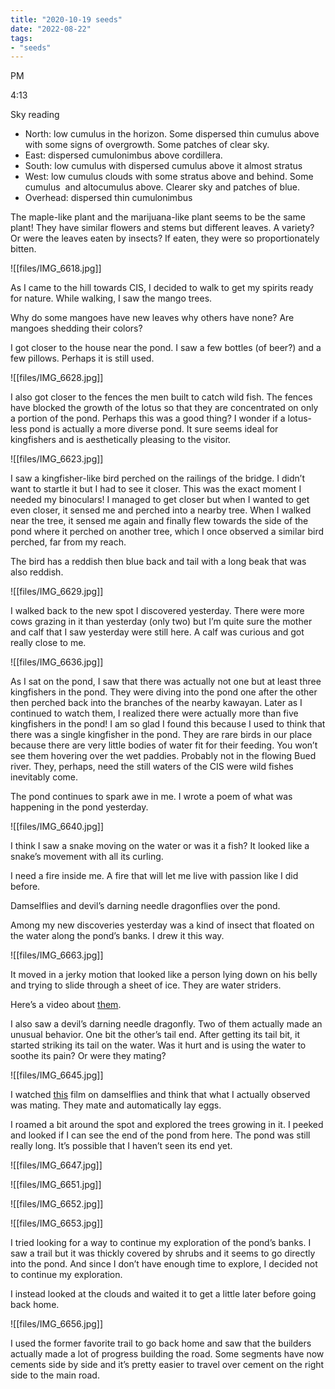 ```yaml
---
title: "2020-10-19 seeds"
date: "2022-08-22"
tags:
- "seeds"
---
```


PM

4:13

Sky reading

- North: low cumulus in the horizon. Some dispersed thin cumulus above with some signs of overgrowth. Some patches of clear sky.
- East: dispersed cumulonimbus above cordillera.
- South: low cumulus with dispersed cumulus above it almost stratus
- West: low cumulus clouds with some stratus above and behind. Some cumulus  and altocumulus above. Clearer sky and patches of blue.
- Overhead: dispersed thin cumulonimbus

The maple-like plant and the marijuana-like plant seems to be the same plant! They have similar flowers and stems but different leaves. A variety? Or were the leaves eaten by insects? If eaten, they were so proportionately bitten.

![[files/IMG_6618.jpg]]

As I came to the hill towards CIS, I decided to walk to get my spirits ready for nature. While walking, I saw the mango trees.

Why do some mangoes have new leaves why others have none? Are mangoes shedding their colors?

I got closer to the house near the pond. I saw a few bottles (of beer?) and a few pillows. Perhaps it is still used.

![[files/IMG_6628.jpg]]

I also got closer to the fences the men built to catch wild fish. The fences have blocked the growth of the lotus so that they are concentrated on only a portion of the pond. Perhaps this was a good thing? I wonder if a lotus-less pond is actually a more diverse pond. It sure seems ideal for kingfishers and is aesthetically pleasing to the visitor.

![[files/IMG_6623.jpg]]

I saw a kingfisher-like bird perched on the railings of the bridge. I didn’t want to startle it but I had to see it closer. This was the exact moment I needed my binoculars! I managed to get closer but when I wanted to get even closer, it sensed me and perched into a nearby tree. When I walked near the tree, it sensed me again and finally flew towards the side of the pond where it perched on another tree, which I once observed a similar bird perched, far from my reach.

The bird has a reddish then blue back and tail with a long beak that was also reddish.

![[files/IMG_6629.jpg]]

I walked back to the new spot I discovered yesterday. There were more cows grazing in it than yesterday (only two) but I’m quite sure the mother and calf that I saw yesterday were still here. A calf was curious and got really close to me.

![[files/IMG_6636.jpg]]

As I sat on the pond, I saw that there was actually not one but at least three kingfishers in the pond. They were diving into the pond one after the other then perched back into the branches of the nearby kawayan. Later as I continued to watch them, I realized there were actually more than five kingfishers in the pond! I am so glad I found this because I used to think that there was a single kingfisher in the pond. They are rare birds in our place because there are very little bodies of water fit for their feeding. You won’t see them hovering over the wet paddies. Probably not in the flowing Bued river. They, perhaps, need the still waters of the CIS were wild fishes inevitably come.

The pond continues to spark awe in me. I wrote a poem of what was happening in the pond yesterday.

![[files/IMG_6640.jpg]]

I think I saw a snake moving on the water or was it a fish? It looked like a snake’s movement with all its curling.

I need a fire inside me. A fire that will let me live with passion like I did before.

Damselflies and devil’s darning needle dragonflies over the pond.

Among my new discoveries yesterday was a kind of insect that floated on the water along the pond’s banks. I drew it this way.

![[files/IMG_6663.jpg]]

It moved in a jerky motion that looked like a person lying down on his belly and trying to slide through a sheet of ice. They are water striders.

Here’s a video about [them](https://www.youtube.com/watch?v=E2unnSK7WTE).

I also saw a devil’s darning needle dragonfly. Two of them actually made an unusual behavior. One bit the other’s tail end. After getting its tail bit, it started striking its tail on the water. Was it hurt and is using the water to soothe its pain? Or were they mating?

![[files/IMG_6645.jpg]]

I watched [this](https://www.youtube.com/watch?v=bkDB9Wj_SRg) film on damselflies and think that what I actually observed was mating. They mate and automatically lay eggs.

I roamed a bit around the spot and explored the trees growing in it. I peeked and looked if I can see the end of the pond from here. The pond was still really long. It’s possible that I haven’t seen its end yet.

![[files/IMG_6647.jpg]]

![[files/IMG_6651.jpg]]

![[files/IMG_6652.jpg]]

![[files/IMG_6653.jpg]]

I tried looking for a way to continue my exploration of the pond’s banks. I saw a trail but it was thickly covered by shrubs and it seems to go directly into the pond. And since I don’t have enough time to explore, I decided not to continue my exploration.

I instead looked at the clouds and waited it to get a little later before going back home.

![[files/IMG_6656.jpg]]

I used the former favorite trail to go back home and saw that the builders actually made a lot of progress building the road. Some segments have now cements side by side and it’s pretty easier to travel over cement on the right side to the main road.